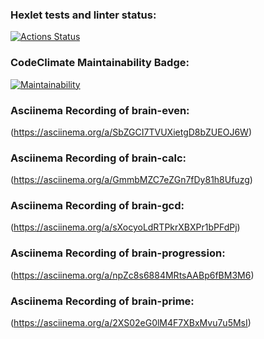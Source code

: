 ### Hexlet tests and linter status:
[![Actions Status](https://github.com/frllerto/frontend-project-44/workflows/hexlet-check/badge.svg)](https://github.com/frllerto/frontend-project-44/actions)
### CodeClimate Maintainability Badge:
[![Maintainability](https://api.codeclimate.com/v1/badges/045c552d9a864efce867/maintainability)](https://codeclimate.com/github/frllerto/frontend-project-44/maintainability)
### Asciinema Recording of brain-even:
(https://asciinema.org/a/SbZGCI7TVUXietgD8bZUEOJ6W)
### Asciinema Recording of brain-calc:
(https://asciinema.org/a/GmmbMZC7eZGn7fDy81h8Ufuzg)
### Asciinema Recording of brain-gcd:
(https://asciinema.org/a/sXocyoLdRTPkrXBXPr1bPFdPj)
### Asciinema Recording of brain-progression:
(https://asciinema.org/a/npZc8s6884MRtsAABp6fBM3M6)
### Asciinema Recording of brain-prime:
(https://asciinema.org/a/2XS02eG0lM4F7XBxMvu7u5MsI)
